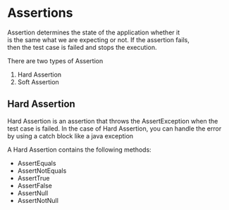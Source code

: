 # Assertions
Assertion determines the state of the application whether it   
is the same what we are expecting or not. If the assertion fails,   
then the test case is failed and stops the execution.

There are two types of Assertion
1. Hard Assertion
2. Soft Assertion

## Hard Assertion
Hard Assertion is an assertion that throws the AssertException when the test case is failed.
In the case of Hard Assertion, you can handle the error by using a catch block like a java exception

A Hard Assertion contains the following methods:

* AssertEquals
* AssertNotEquals
* AssertTrue
* AssertFalse
* AssertNull
* AssertNotNull